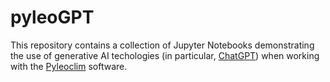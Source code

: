 # pyleoGPT

This repository contains a collection of Jupyter Notebooks demonstrating the use of generative AI techologies (in particular, [ChatGPT](https://openai.com/blog/chatgpt)) when working with the [Pyleoclim](https://pyleoclim-util.readthedocs.io/en/latest/index.html) software. 
